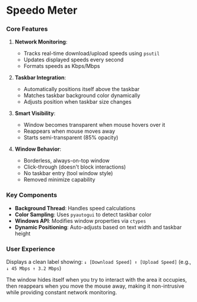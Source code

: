 # Speedo Meter

### Core Features
1. **Network Monitoring**:
   - Tracks real-time download/upload speeds using `psutil`
   - Updates displayed speeds every second
   - Formats speeds as Kbps/Mbps

2. **Taskbar Integration**:
   - Automatically positions itself above the taskbar
   - Matches taskbar background color dynamically
   - Adjusts position when taskbar size changes

3. **Smart Visibility**:
   - Window becomes transparent when mouse hovers over it
   - Reappears when mouse moves away
   - Starts semi-transparent (85% opacity)

4. **Window Behavior**:
   - Borderless, always-on-top window
   - Click-through (doesn't block interactions)
   - No taskbar entry (tool window style)
   - Removed minimize capability

### Key Components
- **Background Thread**: Handles speed calculations
- **Color Sampling**: Uses `pyautogui` to detect taskbar color
- **Windows API**: Modifies window properties via `ctypes`
- **Dynamic Positioning**: Auto-adjusts based on text width and taskbar height

### User Experience
Displays a clean label showing:
`↓ [Download Speed] ↑ [Upload Speed]`
(e.g., `↓ 45 Mbps ↑ 3.2 Mbps`)

The window hides itself when you try to interact with the area it occupies, then reappears when you move the mouse away, making it non-intrusive while providing constant network monitoring.
